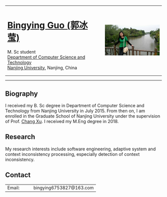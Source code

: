 <div id="wrapper">
<div id="page">
  <div id="logo">
  <table>
    <tr>
      <td>
        <h1><a href="#">Bingying Guo (郭冰莹)</a></h1>
        <p></p>
        <p>M. Sc student<br />
        <a href="http://cs.nju.edu.cn/">Department of Computer Science and Technology</a> 
        <br /> <a href="http://www.nju.edu.cn/">Nanjing University</a>, Nanjing, China
        </p>
      </td>
      <td>
      </td>
      <td>
        <img src="gby.jpg" width="225"/>
      </td>
    </tr>
  </table>
  </div>
  <hr />
  <!-- end #logo -->
  <div id="content">
    <div class="post">
      <h2 class="title"><a name="Biography">Biography</a></h2>
      <div class="entry">
        <p>I received my B. Sc degree in Department of Computer Science and Technology from Nanjing University in July 2015. From then on, I am enrolled in the Graduate School of Nanjing University under the supervision of Prof. <a href="http://cs.nju.edu.cn/changxu/" target="_blank">Chang Xu</a>. I received my M.Eng degree in 2018.</p>
      </div>
    </div>
    <div class="post">
      <h2 class="title"><a name="Research">Research</a></h2>
      <div class="entry">
        <p>My research interests include software engineering, adaptive system and context inconsistency processing, especially detection of context inconsistency. </p>
      </div>
    </div>
    <div class="post">
      <h2 class="title"><a name="Contact">Contact</a></h2>
      <div class="entry">
        <table font size="8">
        <tr>
        <td valign="top" width="70px">Email: </td>
        <td>bingying6753827@163.com</td>
        </tr>
        </table>
      </div>
    </div>
  </div>
</div>
</div>
